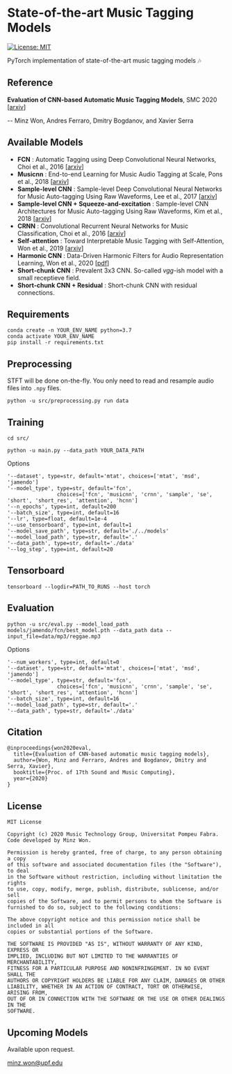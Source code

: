 # State-of-the-art Music Tagging Models
[![License: MIT](https://img.shields.io/badge/License-MIT-yellow.svg)](https://opensource.org/licenses/MIT)

PyTorch implementation of state-of-the-art music tagging models :notes:

## Reference

**Evaluation of CNN-based Automatic Music Tagging Models**, SMC 2020 [[arxiv](https://arxiv.org/abs/2006.00751)]

-- Minz Won, Andres Ferraro, Dmitry Bogdanov, and Xavier Serra

## Available Models
- **FCN** : Automatic Tagging using Deep Convolutional Neural Networks, Choi et al., 2016 [[arxiv](https://arxiv.org/abs/1606.00298)]
- **Musicnn** : End-to-end Learning for Music Audio Tagging at Scale, Pons et al., 2018 [[arxiv](https://arxiv.org/abs/1711.02520)]
- **Sample-level CNN** : Sample-level Deep Convolutional Neural Networks for Music Auto-tagging Using Raw Waveforms, Lee et al., 2017 [[arxiv](https://arxiv.org/abs/1703.01789)]
- **Sample-level CNN + Squeeze-and-excitation** : Sample-level CNN Architectures for Music Auto-tagging Using Raw Waveforms, Kim et al., 2018 [[arxiv](https://arxiv.org/pdf/1710.10451.pdf)]
- **CRNN** : Convolutional Recurrent Neural Networks for Music Classification, Choi et al., 2016 [[arxiv](https://arxiv.org/abs/1609.04243)]
- **Self-attention** : Toward Interpretable Music Tagging with Self-Attention, Won et al., 2019 [[arxiv](https://arxiv.org/abs/1906.04972)]
- **Harmonic CNN** : Data-Driven Harmonic Filters for Audio Representation Learning, Won et al., 2020 [[pdf](https://ccrma.stanford.edu/~urinieto/MARL/publications/ICASSP2020_Won.pdf)]
- **Short-chunk CNN** : Prevalent 3x3 CNN. So-called *vgg*-ish model with a small receptieve field.
- **Short-chunk CNN + Residual** : Short-chunk CNN with residual connections.


## Requirements
```
conda create -n YOUR_ENV_NAME python=3.7
conda activate YOUR_ENV_NAME
pip install -r requirements.txt
```

## Preprocessing
STFT will be done on-the-fly. You only need to read and resample audio files into `.npy` files. 

`python -u src/preprocessing.py run data`

## Training

`cd src/`

`python -u main.py --data_path YOUR_DATA_PATH`

Options

```
'--dataset', type=str, default='mtat', choices=['mtat', 'msd', 'jamendo']
'--model_type', type=str, default='fcn',
				choices=['fcn', 'musicnn', 'crnn', 'sample', 'se', 'short', 'short_res', 'attention', 'hcnn']
'--n_epochs', type=int, default=200
'--batch_size', type=int, default=16
'--lr', type=float, default=1e-4
'--use_tensorboard', type=int, default=1
'--model_save_path', type=str, default='./../models'
'--model_load_path', type=str, default='.'
'--data_path', type=str, default='./data'
'--log_step', type=int, default=20
```

## Tensorboard

`tensorboard --logdir=PATH_TO_RUNS --host torch`

## Evaluation

`python -u src/eval.py --model_load_path models/jamendo/fcn/best_model.pth --data_path data --input_file=data/mp3/reggae.mp3`

Options

```
'--num_workers', type=int, default=0
'--dataset', type=str, default='mtat', choices=['mtat', 'msd', 'jamendo']
'--model_type', type=str, default='fcn',
                choices=['fcn', 'musicnn', 'crnn', 'sample', 'se', 'short', 'short_res', 'attention', 'hcnn']
'--batch_size', type=int, default=16
'--model_load_path', type=str, default='.'
'--data_path', type=str, default='./data'
```

## Citation
```
@inproceedings{won2020eval,
  title={Evaluation of CNN-based automatic music tagging models},
  author={Won, Minz and Ferraro, Andres and Bogdanov, Dmitry and Serra, Xavier},
  booktitle={Proc. of 17th Sound and Music Computing},
  year={2020}
}
```

## License
```
MIT License

Copyright (c) 2020 Music Technology Group, Universitat Pompeu Fabra. Code developed by Minz Won.

Permission is hereby granted, free of charge, to any person obtaining a copy
of this software and associated documentation files (the "Software"), to deal
in the Software without restriction, including without limitation the rights
to use, copy, modify, merge, publish, distribute, sublicense, and/or sell
copies of the Software, and to permit persons to whom the Software is
furnished to do so, subject to the following conditions:

The above copyright notice and this permission notice shall be included in all
copies or substantial portions of the Software.

THE SOFTWARE IS PROVIDED "AS IS", WITHOUT WARRANTY OF ANY KIND, EXPRESS OR
IMPLIED, INCLUDING BUT NOT LIMITED TO THE WARRANTIES OF MERCHANTABILITY,
FITNESS FOR A PARTICULAR PURPOSE AND NONINFRINGEMENT. IN NO EVENT SHALL THE
AUTHORS OR COPYRIGHT HOLDERS BE LIABLE FOR ANY CLAIM, DAMAGES OR OTHER
LIABILITY, WHETHER IN AN ACTION OF CONTRACT, TORT OR OTHERWISE, ARISING FROM,
OUT OF OR IN CONNECTION WITH THE SOFTWARE OR THE USE OR OTHER DEALINGS IN THE
SOFTWARE.
```

## Upcoming Models
Available upon request.

minz.won@upf.edu
